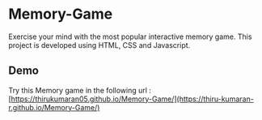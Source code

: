 # Memory-Game
Exercise your mind with the most popular  interactive  memory game. This project is developed using HTML, CSS and Javascript.

## Demo

Try this Memory game in the following url :
[https://thirukumaran05.github.io/Memory-Game/](https://thiru-kumaran-r.github.io/Memory-Game/)
